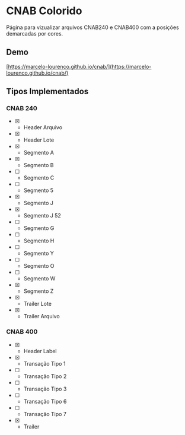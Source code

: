 # CNAB Colorido

Página para vizualizar arquivos CNAB240 e CNAB400 com a posições demarcadas por cores.

## Demo

[https://marcelo-lourenco.github.io/cnab/](https://marcelo-lourenco.github.io/cnab/)

## Tipos Implementados

### CNAB 240

- [x] - Header Arquivo
- [x] - Header Lote
- [x] - Segmento A
- [x] - Segmento B
- [ ] - Segmento C
- [ ] - Segmento 5
- [x] - Segmento J
- [x] - Segmento J 52
- [ ] - Segmento G
- [ ] - Segmento H
- [ ] - Segmento Y
- [ ] - Segmento O
- [ ] - Segmento W
- [x] - Segmento Z
- [x] - Trailer Lote  
- [x] - Trailer Arquivo  

### CNAB 400

- [x] - Header Label
- [x] - Transação Tipo 1
- [ ] - Transação Tipo 2
- [ ] - Transação Tipo 3
- [ ] - Transação Tipo 6
- [ ] - Transação Tipo 7
- [x] - Trailer
